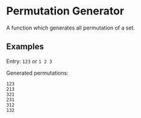 # Permutation Generator
A function which generates all permutation of a set.

## Examples
Entry: `123` or `1 2 3`

Generated permutations: 
```
123
213
321
231
312
132
```
